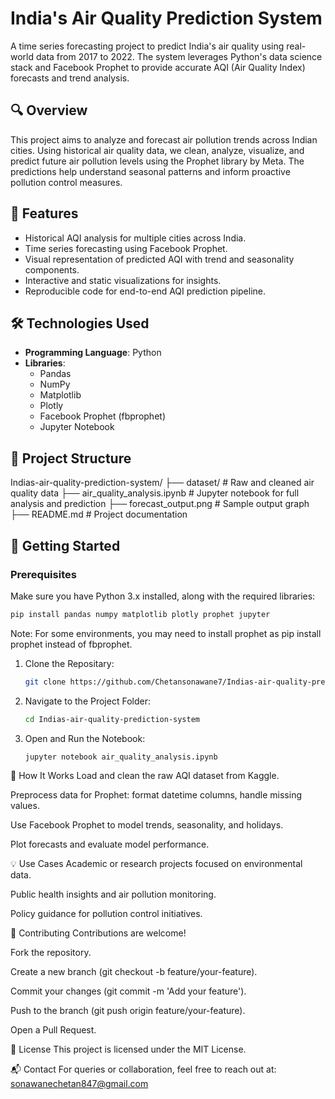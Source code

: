 # India's Air Quality Prediction System

A time series forecasting project to predict India's air quality using real-world data from 2017 to 2022. The system leverages Python's data science stack and Facebook Prophet to provide accurate AQI (Air Quality Index) forecasts and trend analysis.

## 🔍 Overview

This project aims to analyze and forecast air pollution trends across Indian cities. Using historical air quality data, we clean, analyze, visualize, and predict future air pollution levels using the Prophet library by Meta. The predictions help understand seasonal patterns and inform proactive pollution control measures.

## 🎯 Features

- Historical AQI analysis for multiple cities across India.
- Time series forecasting using Facebook Prophet.
- Visual representation of predicted AQI with trend and seasonality components.
- Interactive and static visualizations for insights.
- Reproducible code for end-to-end AQI prediction pipeline.

## 🛠️ Technologies Used

- **Programming Language**: Python
- **Libraries**:
  - Pandas
  - NumPy
  - Matplotlib
  - Plotly
  - Facebook Prophet (fbprophet)
  - Jupyter Notebook

## 📂 Project Structure
Indias-air-quality-prediction-system/
├── dataset/ # Raw and cleaned air quality data
├── air_quality_analysis.ipynb # Jupyter notebook for full analysis and prediction
├── forecast_output.png # Sample output graph
├── README.md # Project documentation


## 🚀 Getting Started

### Prerequisites

Make sure you have Python 3.x installed, along with the required libraries:

```bash
pip install pandas numpy matplotlib plotly prophet jupyter
```
Note: For some environments, you may need to install prophet as pip install prophet instead of fbprophet.

1. Clone the Repositary:
   ```bash
   git clone https://github.com/Chetansonawane7/Indias-air-quality-prediction-system.git
2. Navigate to the Project Folder:
   ```bash
   cd Indias-air-quality-prediction-system
3. Open and Run the Notebook:
   ```bash
   jupyter notebook air_quality_analysis.ipynb

🧠 How It Works
Load and clean the raw AQI dataset from Kaggle.

Preprocess data for Prophet: format datetime columns, handle missing values.

Use Facebook Prophet to model trends, seasonality, and holidays.

Plot forecasts and evaluate model performance.

💡 Use Cases
Academic or research projects focused on environmental data.

Public health insights and air pollution monitoring.

Policy guidance for pollution control initiatives.

🤝 Contributing
Contributions are welcome!

Fork the repository.

Create a new branch (git checkout -b feature/your-feature).

Commit your changes (git commit -m 'Add your feature').

Push to the branch (git push origin feature/your-feature).

Open a Pull Request.

📄 License
This project is licensed under the MIT License.

📬 Contact
For queries or collaboration, feel free to reach out at: sonawanechetan847@gmail.com
